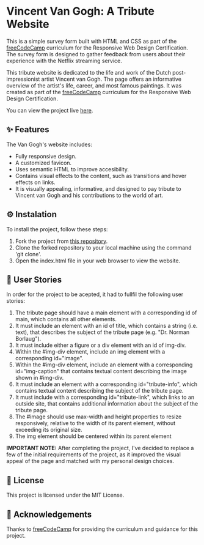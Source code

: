# Vincent Van Gogh: A Tribute Website
This is a simple survey form built with HTML and CSS as part of the [freeCodeCamp](https://www.freecodecamp.org/) curriculum for the Responsive Web Design Certification. The survey form is designed to gather feedback from users about their experience with the Netflix streaming service.

This tribute website is dedicated to the life and work of the Dutch post-impressionist artist Vincent van Gogh. The page offers an informative overview of the artist's life, career, and most famous paintings. It was created as part of the [freeCodeCamp](https://www.freecodecamp.org/) curriculum for the Responsive Web Design Certification. 

You can view the project live [here](https://larissasoares.com/projects/netflix%20survey%20form/).

## ✨ Features
The Van Gogh's website includes:
* Fully responsive design.
* A customized favicon.
* Uses semantic HTML to improve accesibility.
* Contains visual effects to the content, such as transitions and hover effects on links.
* It is visually appealing, informative, and designed to pay tribute to Vincent van Gogh and his contributions to the world of art.

## ⚙️ Instalation
To install the project, follow these steps:

1. Fork the project from [this repository](https://github.com/larissasoarre/NetflixSurveyForm).
2. Clone the forked repository to your local machine using the command 'git clone'.
3. Open the index.html file in your web browser to view the website.

## 👥 User Stories
In order for the project to be acepted, it had to fullfil the following user stories:

1. The tribute page should have a main element with a corresponding id of main, which contains all other elements.
2. It must include an element with an id of title, which contains a string (i.e. text), that describes the subject of the tribute page (e.g. "Dr. Norman Borlaug").
3. It must include either a figure or a div element with an id of img-div.
4. Within the #img-div element, include an img element with a corresponding id="image".
5. Within the #img-div element, include an element with a corresponding id="img-caption" that contains textual content describing the image shown in #img-div.
6. It must include an element with a corresponding id="tribute-info", which contains textual content describing the subject of the tribute page.
7. It must include with a corresponding id="tribute-link", which links to an outside site, that contains additional information about the subject of the tribute page.
8. The #image should use max-width and height properties to resize responsively, relative to the width of its parent element, without exceeding its original size.
9. The img element should be centered within its parent element

**IMPORTANT NOTE:** After completing the project, I've decided to replace a few of the initial requirements of the project, as it improved the visual appeal of the page and matched with my personal design choices.

## 🧾 License
This project is licensed under the MIT License.

## 🥰 Acknowledgements
Thanks to [freeCodeCamp](https://www.freecodecamp.org/) for providing the curriculum and guidance for this project.